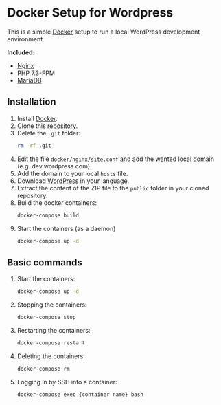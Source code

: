 # Docker Setup for Wordpress

This is a simple [Docker](https://www.docker.com/) setup to run a local WordPress development environment.

**Included:**

- [Nginx](https://www.nginx.com/)
- [PHP](https://www.php.net) 7.3-FPM
- [MariaDB](https://mariadb.org/)

## Installation

1. Install [Docker](https://www.docker.com/).
1. Clone this [repository](https://github.com/noreading/docker-for-wordpress).
1. Delete the `.git` folder:
   ```bash
   rm -rf .git
   ```
1. Edit the file `docker/nginx/site.conf` and add the wanted local domain
   (e.g. dev.wordpress.com).
1. Add the domain to your local `hosts` file.
1. Download [WordPress](https://wordpress.org/) in your language.
1. Extract the content of the ZIP file to the `public` folder in your cloned repository.
1. Build the docker containers:
   ```bash
   docker-compose build
   ```
1. Start the containers (as a daemon)
   ```bash
   docker-compose up -d
   ```

## Basic commands

1. Start the containers:
   ```bash
   docker-compose up -d
   ```
1. Stopping the containers:
   ```bash
   docker-compose stop
   ```
1. Restarting the containers:
   ```bash
   docker-compose restart
   ```
1. Deleting the containers:
   ```bash
   docker-compose rm
   ```
1. Logging in by SSH into a container:
   ```bash
   docker-compose exec {container name} bash
   ```
